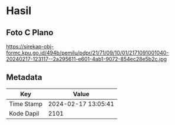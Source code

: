 # Hasil

## Foto C Plano

https://sirekap-obj-formc.kpu.go.id/494b/pemilu/pdpr/21/71/09/10/01/2171091001040-20240217-123117--2a295611-e601-4ab1-9072-854ec28e5b2c.jpg


## Metadata

| Key        | Value               |
| ---------- | ------------------- |
| Time Stamp | 2024-02-17 13:05:41 |
| Kode Dapil | 2101                |



